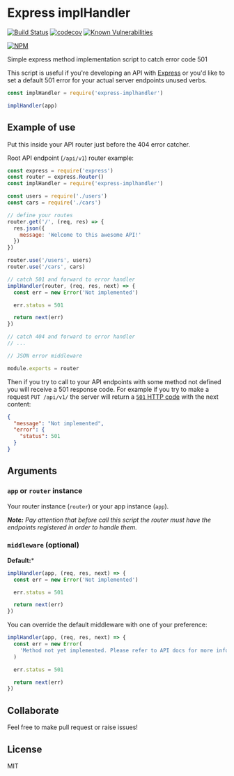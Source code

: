# Express implHandler

[![Build Status](https://travis-ci.org/AlbertoFdzM/express-implhandler.svg?branch=master)](https://travis-ci.org/AlbertoFdzM/express-implhandler) [![codecov](https://codecov.io/gh/AlbertoFdzM/express-implhandler/branch/develop/graph/badge.svg)](https://codecov.io/gh/AlbertoFdzM/express-implhandler) [![Known Vulnerabilities](https://snyk.io/test/github/AlbertoFdzM/express-implhandler/badge.svg?targetFile=package.json)](https://snyk.io/test/github/AlbertoFdzM/express-implhandler?targetFile=package.json)

[![NPM](https://nodei.co/npm/express-implhandler.png)](https://nodei.co/npm/express-implhandler/)

Simple express method implementation script to catch error code 501

This script is useful if you're developing an API with [Express](https://expressjs.com/) or you'd like to set a default 501 error for your actual server endpoints unused verbs.

```javascript
const implHandler = require('express-implhandler')

implHandler(app)
```

## Example of use

Put this inside your API router just before the 404 error catcher.

Root API endpoint (`/api/v1`) router example:

```javascript
const express = require('express')
const router = express.Router()
const implHandler = require('express-implhandler')

const users = require('./users')
const cars = require('./cars')

// define your routes
router.get('/', (req, res) => {
  res.json({
    message: 'Welcome to this awesome API!'
  })
})

router.use('/users', users)
router.use('/cars', cars)

// catch 501 and forward to error handler
implHandler(router, (req, res, next) => {
  const err = new Error('Not implemented')

  err.status = 501

  return next(err)
})

// catch 404 and forward to error handler
// ...

// JSON error middleware

module.exports = router
```

Then if you try to call to your API  endpoints with some method not defined you will receive a 501 response code. For example if you try to make a request `PUT /api/v1/` the server will return a [`501` HTTP code](https://developer.mozilla.org/en-US/docs/Web/HTTP/Status/501) with the next content:

```json
{
  "message": "Not implemented",
  "error": {
    "status": 501
  }
}
```

## Arguments

### `app` or `router` instance

Your router instance (`router`) or your app instance (`app`).

_**Note:** Pay attention that before call this script the router must have the endpoints registered in order to handle them._

### `middleware` (optional)

**Default:***
```javascript
implHandler(app, (req, res, next) => {
  const err = new Error('Not implemented')

  err.status = 501

  return next(err)
})
```

You can override the default middleware with one of your preference:
```javascript
implHandler(app, (req, res, next) => {
  const err = new Error(
    'Method not yet implemented. Please refer to API docs for more info'
  )

  err.status = 501

  return next(err)
})
```

## Collaborate

Feel free to make pull request or raise issues!

## License

MIT
